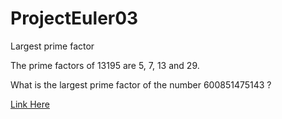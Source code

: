 # ProjectEuler03

Largest prime factor

The prime factors of 13195 are 5, 7, 13 and 29.

What is the largest prime factor of the number 600851475143 ?

[Link Here](https://projecteuler.net/problem=3)

